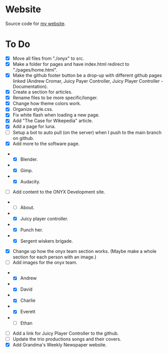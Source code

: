 # Website
Source code for [my website](https://andrewcromar.org/).

# To Do
- [x] Move all files from "./onyx" to src.
- [x] Make a folder for pages and have index.html redirect to "./pages/home.html".
- [x] Make the github footer button be a drop-up with different github pages linked (Andrew Cromar, Juicy Payer Controller, Juicy Player Controller - Documentation).
- [x] Create a section for articles.
- [x] Rename files to be more specific/longer.
- [x] Change how theme colors work.  
- [x] Organize style.css.
- [x] Fix white flash when loading a new page.
- [x] Add "The Case for Wikepedia" article.
- [x] Add a page for luna.
- [ ] Setup a bot to auto pull (on the server) when I push to the main branch on github.
- [x] Add more to the software page.
- - [x] Blender.
- - [x] Gimp.
- - [x] Audacity.
- [ ] Add content to the ONYX Development site.
- - [ ] About.
- - [x] Juicy player controller.
- - [x] Punch her.
- - [x] Sergent wiskers brigade.
- [x] Change up how the onyx team section works. (Maybe make a whole section for each person with an image.)
- [ ] Add images for the onyx team.
- - [x] Andrew
- - [x] David
- - [x] Charlie
- - [x] Everett
- - [ ] Ethan
- [ ] Add a link for Juicy Player Controller to the github.
- [ ] Update the trio productions songs and their covers.
- [x] Add Grandma's Weekly Newspaper website.
